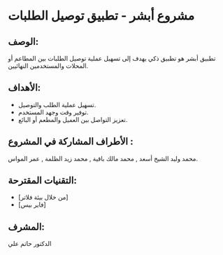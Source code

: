 # مشروع أبشر - تطبيق توصيل الطلبات

## الوصف:
تطبيق أبشر هو تطبيق ذكي يهدف إلى تسهيل عملية توصيل الطلبات بين المطاعم أو المحلات والمستخدمين النهائيين.

## الأهداف:
- تسهيل عملية الطلب والتوصيل.
- توفير وقت وجهد المستخدم.
- تعزيز التواصل بين العميل والمطعم أو البائع.

## الأطراف المشاركة  في المشروع :
محمد وليد الشيخ أسعد ,
محمد مالك باقية ,
محمد زيد الظلمة , 
عمر المواس.

## التقنيات المقترحة:
- [من خلال بيئة فلاتر]
- [فاير بيس]

## المشرف:
الدكتور حاتم علي 
